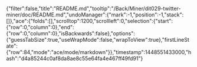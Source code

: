 {"filter":false,"title":"README.md","tooltip":"/Back/Miner/dit029-twitter-miner/doc/README.md","undoManager":{"mark":-1,"position":-1,"stack":[]},"ace":{"folds":[],"scrolltop":1200,"scrollleft":0,"selection":{"start":{"row":0,"column":0},"end":{"row":0,"column":0},"isBackwards":false},"options":{"guessTabSize":true,"useWrapMode":false,"wrapToView":true},"firstLineState":{"row":84,"mode":"ace/mode/markdown"}},"timestamp":1448551433000,"hash":"d4a85244c0af8da8ae8c55e64fa4e467ff49fd91"}